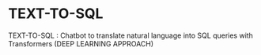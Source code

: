 # TEXT-TO-SQL
TEXT-TO-SQL : Chatbot to translate natural language into SQL queries with Transformers (DEEP LEARNING APPROACH)
